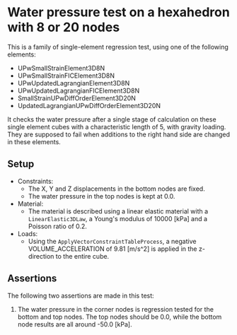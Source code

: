 # Water pressure test on a hexahedron with 8 or 20 nodes

This is a family of single-element regression test, using one of the following elements:
- UPwSmallStrainElement3D8N
- UPwSmallStrainFICElement3D8N
- UPwUpdatedLagrangianElement3D8N
- UPwUpdatedLagrangianFICElement3D8N
- SmallStrainUPwDiffOrderElement3D20N
- UpdatedLagrangianUPwDiffOrderElement3D20N

It checks the water pressure after a single stage of calculation on these single element cubes with a characteristic length of 5, with gravity loading. They are supposed to fail when additions to the right hand side are changed in these elements.

## Setup
-   Constraints:
    -   The X, Y and Z displacements in the bottom nodes are fixed.
    - The water pressure in the top nodes is kept at 0.0.
-   Material:
    -   The material is described using a linear elastic material with a `LinearElastic3DLaw`, a Young's modulus
        of 10000 [kPa] and a Poisson ratio of 0.2.
-   Loads:
    -   Using the `ApplyVectorConstraintTableProcess`, a negative VOLUME_ACCELERATION of 9.81 [m/s^2] is applied in the z-direction to the entire cube.
    
## Assertions
The following two assertions are made in this test:
1. The water pressure in the corner nodes is regression tested for the bottom and top nodes. The top nodes should be 0.0, while the bottom node results are all around -50.0 [kPa].